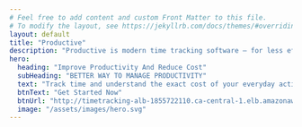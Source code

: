 ```yaml
---
# Feel free to add content and custom Front Matter to this file.
# To modify the layout, see https://jekyllrb.com/docs/themes/#overriding-theme-defaults
layout: default
title: "Productive"
description: "Productive is modern time tracking software – for less effort, more joy, and improved profitability."
hero:
  heading: "Improve Productivity And Reduce Cost"
  subHeading: "BETTER WAY TO MANAGE PRODUCTIVITY"
  text: "Track time and understand the exact cost of your everyday activities. Identify inefficiencies and improve your business processes based on accurate data."
  btnText: "Get Started Now"
  btnUrl: "http://timetracking-alb-1855722110.ca-central-1.elb.amazonaws.com/time-tracker"
  image: "/assets/images/hero.svg"
---
```


